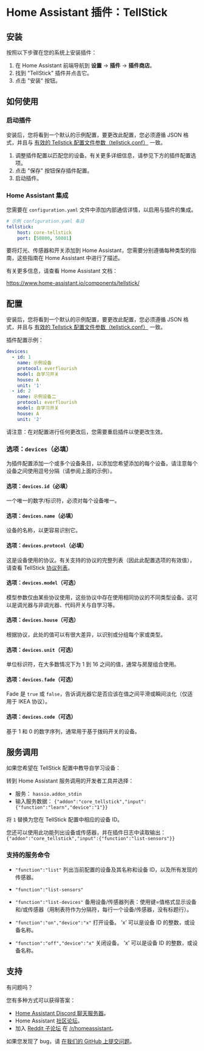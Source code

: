 # Home Assistant 插件：TellStick

## 安装

按照以下步骤在您的系统上安装插件：

1. 在 Home Assistant 前端导航到 **设置** -> **插件** -> **插件商店**。
2. 找到 "TellStick" 插件并点击它。
3. 点击 "安装" 按钮。

## 如何使用

### 启动插件

安装后，您将看到一个默认的示例配置，要更改此配置，您必须遵循 JSON 格式，并且与
[有效的 Tellstick 配置文件参数（tellstick.conf）][conf] 一致。

1. 调整插件配置以匹配您的设备。有关更多详细信息，请参见下方的插件配置选项。
2. 点击 "保存" 按钮保存插件配置。
3. 启动插件。

### Home Assistant 集成

您需要在 `configuration.yaml` 文件中添加内部通信详情，以启用与插件的集成。

```yaml
# 示例 configuration.yaml 条目
tellstick:
    host: core-tellstick
    port: [50800, 50801]
```

要将灯光、传感器和开关添加到 Home Assistant，您需要分别遵循每种类型的指南，这些指南在 Home Assistant 中进行了描述。

有关更多信息，请查看 Home Assistant 文档：

<https://www.home-assistant.io/components/tellstick/>

## 配置

安装后，您将看到一个默认的示例配置，要更改此配置，您必须遵循 JSON 格式，并且与
[有效的 Tellstick 配置文件参数（tellstick.conf）][conf] 一致。

插件配置示例：

```yaml
devices:
  - id: 1
    name: 示例设备
    protocol: everflourish
    model: 自学习开关
    house: A
    unit: '1'
  - id: 2
    name: 示例设备二
    protocol: everflourish
    model: 自学习开关
    house: A
    unit: '2'
```

请注意：在对配置进行任何更改后，您需要重启插件以使更改生效。

### 选项：`devices`（必填）

为插件配置添加一个或多个设备条目，以添加您希望添加的每个设备。请注意每个设备之间使用逗号分隔（请参阅上面的示例）。

#### 选项：`devices.id`（必填）

一个唯一的数字/标识符，必须对每个设备唯一。

#### 选项：`devices.name`（必填）

设备的名称，以更容易识别它。

#### 选项：`devices.protocol`（必填）

这是设备使用的协议。有关支持的协议的完整列表（因此此配置选项的有效值），请查看
TellStick [协议列表][protocol-list]。

#### 选项：`devices.model`（可选）

模型参数仅由某些协议使用，这些协议中存在使用相同协议的不同类型设备。这可以是调光器与非调光器、代码开关与自学习等。

#### 选项：`devices.house`（可选）

根据协议，此处的值可以有很大差异，以识别或分组每个家或类型。

#### 选项：`devices.unit`（可选）

单位标识符，在大多数情况下为 1 到 16 之间的值，通常与房屋组合使用。

#### 选项：`devices.fade`（可选）

Fade 是 `true` 或 `false`，告诉调光器它是否应该在值之间平滑或瞬间淡化（仅适用于 IKEA 协议）。

#### 选项：`devices.code`（可选）

基于 1 和 0 的数字序列，通常用于基于拨码开关的设备。

## 服务调用

如果您希望在 TellStick 配置中教导自学习设备：

转到 Home Assistant 服务调用的开发者工具并选择：

- 服务： `hassio.addon_stdin`
- 输入服务数据：
  `{"addon":"core_tellstick","input":{"function":"learn","device":"1"}}`

将 `1` 替换为您在 TellStick 配置中相应的设备 ID。

您还可以使用此功能列出设备或传感器，并在插件日志中读取输出：`{"addon":"core_tellstick","input":{"function":"list-sensors"}}`

### 支持的服务命令

- `"function":"list"`
  列出当前配置的设备及其名称和设备 ID，以及所有发现的传感器。

- `"function":"list-sensors"`
  
- `"function":"list-devices"`
  备用设备/传感器列表：使用键=值格式显示设备和/或传感器（用制表符作为分隔符，每行一个设备/传感器，没有标题行）。

- `"function":"on","device":"x"`
  打开设备。 ’x’ 可以是设备 ID 的整数，或设备名称。

- `"function":"off","device":"x"`
  关闭设备。 ’x’ 可以是设备 ID 的整数，或设备名称。

## 支持

有问题吗？

您有多种方式可以获得答案：

- [Home Assistant Discord 聊天服务器][discord]。
- Home Assistant [社区论坛][forum]。
- 加入 [Reddit 子论坛][reddit] 在 [/r/homeassistant][reddit]。

如果您发现了 bug，请 [在我们的 GitHub 上提交问题][issue]。

[conf]: http://developer.telldus.com/wiki/TellStick_conf
[discord]: https://discord.gg/c5DvZ4e
[forum]: https://community.home-assistant.io
[issue]: https://github.com/home-assistant/addons/issues
[protocol-list]: http://developer.telldus.com/wiki/TellStick_conf
[reddit]: https://reddit.com/r/homeassistant
[repository]: https://github.com/hassio-addons/repository
